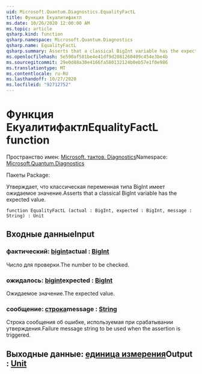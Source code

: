 ```yaml
---
uid: Microsoft.Quantum.Diagnostics.EqualityFactL
title: Функция Екуалитифактл
ms.date: 10/26/2020 12:00:00 AM
ms.topic: article
qsharp.kind: function
qsharp.namespace: Microsoft.Quantum.Diagnostics
qsharp.name: EqualityFactL
qsharp.summary: Asserts that a classical BigInt variable has the expected value.
ms.openlocfilehash: 5e590af581be4e41df9d2081260409c454e3be4b
ms.sourcegitcommit: 29e0d88a30e4166fa580132124b0eb57e1f0e986
ms.translationtype: MT
ms.contentlocale: ru-RU
ms.lasthandoff: 10/27/2020
ms.locfileid: "92712752"
---
```

# <a name="equalityfactl-function"></a><span data-ttu-id="74dc0-102">Функция Екуалитифактл</span><span class="sxs-lookup"><span data-stu-id="74dc0-102">EqualityFactL function</span></span>

<span data-ttu-id="74dc0-103">Пространство имен: [Microsoft. тактов. Diagnostics](xref:Microsoft.Quantum.Diagnostics)</span><span class="sxs-lookup"><span data-stu-id="74dc0-103">Namespace: [Microsoft.Quantum.Diagnostics](xref:Microsoft.Quantum.Diagnostics)</span></span>

<span data-ttu-id="74dc0-104">Пакеты [](https://nuget.org/packages/)</span><span class="sxs-lookup"><span data-stu-id="74dc0-104">Package: [](https://nuget.org/packages/)</span></span>


<span data-ttu-id="74dc0-105">Утверждает, что классическая переменная типа BigInt имеет ожидаемое значение.</span><span class="sxs-lookup"><span data-stu-id="74dc0-105">Asserts that a classical BigInt variable has the expected value.</span></span>

```qsharp
function EqualityFactL (actual : BigInt, expected : BigInt, message : String) : Unit
```


## <a name="input"></a><span data-ttu-id="74dc0-106">Входные данные</span><span class="sxs-lookup"><span data-stu-id="74dc0-106">Input</span></span>

### <a name="actual--bigint"></a><span data-ttu-id="74dc0-107">фактический: [bigint](xref:microsoft.quantum.lang-ref.bigint)</span><span class="sxs-lookup"><span data-stu-id="74dc0-107">actual : [BigInt](xref:microsoft.quantum.lang-ref.bigint)</span></span>

<span data-ttu-id="74dc0-108">Число для проверки.</span><span class="sxs-lookup"><span data-stu-id="74dc0-108">The number to be checked.</span></span>


### <a name="expected--bigint"></a><span data-ttu-id="74dc0-109">ожидалось: [bigint](xref:microsoft.quantum.lang-ref.bigint)</span><span class="sxs-lookup"><span data-stu-id="74dc0-109">expected : [BigInt](xref:microsoft.quantum.lang-ref.bigint)</span></span>

<span data-ttu-id="74dc0-110">Ожидаемое значение.</span><span class="sxs-lookup"><span data-stu-id="74dc0-110">The expected value.</span></span>


### <a name="message--string"></a><span data-ttu-id="74dc0-111">сообщение: [строка](xref:microsoft.quantum.lang-ref.string)</span><span class="sxs-lookup"><span data-stu-id="74dc0-111">message : [String](xref:microsoft.quantum.lang-ref.string)</span></span>

<span data-ttu-id="74dc0-112">Строка сообщения об ошибке, используемая при срабатывании утверждения.</span><span class="sxs-lookup"><span data-stu-id="74dc0-112">Failure message string to be used when the assertion is triggered.</span></span>



## <a name="output--unit"></a><span data-ttu-id="74dc0-113">Выходные данные: [единица измерения](xref:microsoft.quantum.lang-ref.unit)</span><span class="sxs-lookup"><span data-stu-id="74dc0-113">Output : [Unit](xref:microsoft.quantum.lang-ref.unit)</span></span>

